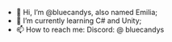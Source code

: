 - 👋 Hi, I’m @bluecandys, also named Emilia;
- 🌱 I’m currently learning C# and Unity;
- 📫 How to reach me: Discord: @ bluecandys

<!---
bluecandys/bluecandys is a ✨ special ✨ repository because its `README.md` (this file) appears on your GitHub profile.
You can click the Preview link to take a look at your changes.
--->
